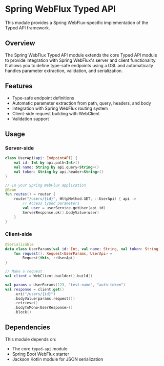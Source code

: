 # Spring WebFlux Typed API

This module provides a Spring WebFlux-specific implementation of the Typed API framework.

## Overview

The Spring WebFlux Typed API module extends the core Typed API module to provide integration with Spring WebFlux's server and client functionality. It allows you to define type-safe endpoints using a DSL and automatically handles parameter extraction, validation, and serialization.

## Features

- Type-safe endpoint definitions
- Automatic parameter extraction from path, query, headers, and body
- Integration with Spring WebFlux routing system
- Client-side request building with WebClient
- Validation support

## Usage

### Server-side

```kotlin
class UserApi(api: EndpointAPI) {
    val id: Int by api.path<Int>()
    val name: String by api.query<String>()
    val token: String by api.header<String>()
}

// In your Spring WebFlux application
@Bean
fun routes() = router {
    route("/users/{id}", HttpMethod.GET, ::UserApi) { api ->
        // Access typed parameters
        val user = userService.getUser(api.id)
        ServerResponse.ok().bodyValue(user)
    }
}
```

### Client-side

```kotlin
@Serializable
data class UserParams(val id: Int, val name: String, val token: String) {
    fun request(): Request<UserParams, UserApi> = 
        Request(this, ::UserApi)
}

// Make a request
val client = WebClient.builder().build()

val params = UserParams(123, "test-name", "auth-token")
val response = client.get()
    .uri("/users/{id}")
    .bodyValue(params.request())
    .retrieve()
    .bodyToMono<UserResponse>()
    .block()
```

## Dependencies

This module depends on:
- The core `typed-api` module
- Spring Boot WebFlux starter
- Jackson Kotlin module for JSON serialization
